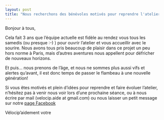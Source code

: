 ```yaml
---
layout: post
title: "Nous recherchons des bénévoles motivés pour reprendre l'atelier!"
---
```



Bonjour à tous,

Cela fait 3 ans que l’équipe actuelle est fidèle au rendez vous tous les samedis (ou presque :-) ) pour ouvrir l’atelier et vous accueillir avec le sourire. Nous avons tous pris beaucoup de plaisir dans ce projet un peu hors norme à Paris, mais d’autres aventures nous appellent pour défricher de nouveaux horizons.

Et puis... nous prenons de l’âge, et nous ne sommes plus aussi vifs et alertes qu’avant, il est donc temps de passer le flambeau à une nouvelle génération!

Si vous êtes motivés et plein d’idées pour reprendre et faire évoluer l’atelier, n’hésitez pas à venir nous voir lors d’une prochaine séance, ou à nous écrire par mail (velocip.aide at gmail.com) ou nous laisser un petit message sur notre [page Facebook](http://www.facebook.com/velocip.aide?fref=ts)
  
Vélocip’aidement votre
